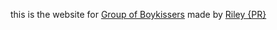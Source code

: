 this is the website for [Group of Boykissers](https://github.com/Group-of-Boykissers) made by [Riley {PR}](https://github.com/Riley-VM)
